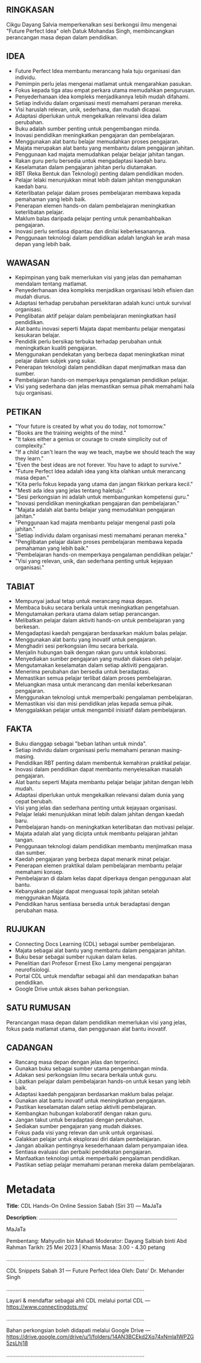 ## RINGKASAN
Cikgu Dayang Salvia memperkenalkan sesi berkongsi ilmu mengenai "Future Perfect Idea" oleh Datuk Mohandas Singh, membincangkan perancangan masa depan dalam pendidikan.

## IDEA
- Future Perfect Idea membantu merancang hala tuju organisasi dan individu.
- Pemimpin perlu jelas mengenai matlamat untuk mengarahkan pasukan.
- Fokus kepada tiga atau empat perkara utama memudahkan pengurusan.
- Penyederhanaan idea kompleks menjadikannya lebih mudah difahami.
- Setiap individu dalam organisasi mesti memahami peranan mereka.
- Visi haruslah relevan, unik, sederhana, dan mudah dicapai.
- Adaptasi diperlukan untuk mengekalkan relevansi idea dalam perubahan.
- Buku adalah sumber penting untuk pengembangan minda.
- Inovasi pendidikan meningkatkan pengajaran dan pembelajaran.
- Menggunakan alat bantu belajar memudahkan proses pengajaran.
- Majata merupakan alat bantu yang membantu dalam pengajaran jahitan.
- Penggunaan kad majata memudahkan pelajar belajar jahitan tangan.
- Rakan guru perlu bersedia untuk mengadaptasi kaedah baru.
- Keselamatan dalam pengajaran jahitan perlu diutamakan.
- RBT (Reka Bentuk dan Teknologi) penting dalam pendidikan moden.
- Pelajar lelaki menunjukkan minat lebih dalam jahitan menggunakan kaedah baru.
- Keterlibatan pelajar dalam proses pembelajaran membawa kepada pemahaman yang lebih baik.
- Penerapan elemen hands-on dalam pembelajaran meningkatkan keterlibatan pelajar.
- Maklum balas daripada pelajar penting untuk penambahbaikan pengajaran.
- Inovasi perlu sentiasa dipantau dan dinilai keberkesanannya.
- Penggunaan teknologi dalam pendidikan adalah langkah ke arah masa depan yang lebih baik.

## WAWASAN
- Kepimpinan yang baik memerlukan visi yang jelas dan pemahaman mendalam tentang matlamat.
- Penyederhanaan idea kompleks menjadikan organisasi lebih efisien dan mudah diurus.
- Adaptasi terhadap perubahan persekitaran adalah kunci untuk survival organisasi.
- Penglibatan aktif pelajar dalam pembelajaran meningkatkan hasil pendidikan.
- Alat bantu inovasi seperti Majata dapat membantu pelajar mengatasi kesukaran belajar.
- Pendidik perlu bersikap terbuka terhadap perubahan untuk meningkatkan kualiti pengajaran.
- Menggunakan pendekatan yang berbeza dapat meningkatkan minat pelajar dalam subjek yang sukar.
- Penerapan teknologi dalam pendidikan dapat menjimatkan masa dan sumber.
- Pembelajaran hands-on memperkaya pengalaman pendidikan pelajar.
- Visi yang sederhana dan jelas memastikan semua pihak memahami hala tuju organisasi.

## PETIKAN
- "Your future is created by what you do today, not tomorrow."
- "Books are the training weights of the mind."
- "It takes either a genius or courage to create simplicity out of complexity."
- "If a child can't learn the way we teach, maybe we should teach the way they learn."
- "Even the best ideas are not forever. You have to adapt to survive."
- "Future Perfect Idea adalah idea yang kita olahkan untuk merancang masa depan."
- "Kita perlu fokus kepada yang utama dan jangan fikirkan perkara kecil."
- "Mesti ada idea yang jelas tentang haletuju."
- "Sesi perkongsian ini adalah untuk membangunkan kompetensi guru."
- "Inovasi pendidikan meningkatkan pengajaran dan pembelajaran."
- "Majata adalah alat bantu belajar yang memudahkan pengajaran jahitan."
- "Penggunaan kad majata membantu pelajar mengenal pasti pola jahitan."
- "Setiap individu dalam organisasi mesti memahami peranan mereka."
- "Penglibatan pelajar dalam proses pembelajaran membawa kepada pemahaman yang lebih baik."
- "Pembelajaran hands-on memperkaya pengalaman pendidikan pelajar."
- "Visi yang relevan, unik, dan sederhana penting untuk kejayaan organisasi."

## TABIAT
- Mempunyai jadual tetap untuk merancang masa depan.
- Membaca buku secara berkala untuk meningkatkan pengetahuan.
- Mengutamakan perkara utama dalam setiap perancangan.
- Melibatkan pelajar dalam aktiviti hands-on untuk pembelajaran yang berkesan.
- Mengadaptasi kaedah pengajaran berdasarkan maklum balas pelajar.
- Menggunakan alat bantu yang inovatif untuk pengajaran.
- Menghadiri sesi perkongsian ilmu secara berkala.
- Menjalin hubungan baik dengan rakan guru untuk kolaborasi.
- Menyediakan sumber pengajaran yang mudah diakses oleh pelajar.
- Mengutamakan keselamatan dalam setiap aktiviti pengajaran.
- Menerima perubahan dan bersedia untuk beradaptasi.
- Memastikan semua pelajar terlibat dalam proses pembelajaran.
- Meluangkan masa untuk merancang dan menilai keberkesanan pengajaran.
- Menggunakan teknologi untuk memperbaiki pengalaman pembelajaran.
- Memastikan visi dan misi pendidikan jelas kepada semua pihak.
- Menggalakkan pelajar untuk mengambil inisiatif dalam pembelajaran.

## FAKTA
- Buku dianggap sebagai "beban latihan untuk minda".
- Setiap individu dalam organisasi perlu memahami peranan masing-masing.
- Pendidikan RBT penting dalam membentuk kemahiran praktikal pelajar.
- Inovasi dalam pendidikan dapat membantu menyelesaikan masalah pengajaran.
- Alat bantu seperti Majata membantu pelajar belajar jahitan dengan lebih mudah.
- Adaptasi diperlukan untuk mengekalkan relevansi dalam dunia yang cepat berubah.
- Visi yang jelas dan sederhana penting untuk kejayaan organisasi.
- Pelajar lelaki menunjukkan minat lebih dalam jahitan dengan kaedah baru.
- Pembelajaran hands-on meningkatkan keterlibatan dan motivasi pelajar.
- Majata adalah alat yang dicipta untuk membantu pelajaran jahitan tangan.
- Penggunaan teknologi dalam pendidikan membantu menjimatkan masa dan sumber.
- Kaedah pengajaran yang berbeza dapat menarik minat pelajar.
- Penerapan elemen praktikal dalam pembelajaran membantu pelajar memahami konsep.
- Pembelajaran di dalam kelas dapat diperkaya dengan penggunaan alat bantu.
- Kebanyakan pelajar dapat menguasai topik jahitan setelah menggunakan Majata.
- Pendidikan harus sentiasa bersedia untuk beradaptasi dengan perubahan masa.

## RUJUKAN
- Connecting Docs Learning (CDL) sebagai sumber pembelajaran.
- Majata sebagai alat bantu yang membantu dalam pengajaran jahitan.
- Buku besar sebagai sumber rujukan dalam kelas.
- Penelitian dari Profesor Ernest Eko Lamy mengenai pengajaran neurofisiologi.
- Portal CDL untuk mendaftar sebagai ahli dan mendapatkan bahan pendidikan.
- Google Drive untuk akses bahan perkongsian.

## SATU RUMUSAN
Perancangan masa depan dalam pendidikan memerlukan visi yang jelas, fokus pada matlamat utama, dan penggunaan alat bantu inovatif.

## CADANGAN
- Rancang masa depan dengan jelas dan terperinci.
- Gunakan buku sebagai sumber utama pengembangan minda.
- Adakan sesi perkongsian ilmu secara berkala untuk guru.
- Libatkan pelajar dalam pembelajaran hands-on untuk kesan yang lebih baik.
- Adaptasi kaedah pengajaran berdasarkan maklum balas pelajar.
- Gunakan alat bantu inovatif untuk meningkatkan pengajaran.
- Pastikan keselamatan dalam setiap aktiviti pembelajaran.
- Kembangkan hubungan kolaboratif dengan rakan guru.
- Jangan takut untuk beradaptasi dengan perubahan.
- Sediakan sumber pengajaran yang mudah diakses.
- Fokus pada visi yang relevan dan unik untuk organisasi.
- Galakkan pelajar untuk eksplorasi diri dalam pembelajaran.
- Jangan abaikan pentingnya kesederhanaan dalam penyampaian idea.
- Sentiasa evaluasi dan perbaiki pendekatan pengajaran.
- Manfaatkan teknologi untuk memperbaiki pengalaman pendidikan.
- Pastikan setiap pelajar memahami peranan mereka dalam pembelajaran.

# Metadata
**Title**: CDL Hands-On Online Session Sabah (Siri 31) —  MaJaTa

**Description**: ...........................................................................................

MaJaTa

Pembentang: Mahyudin bin Mahadi
Moderator: Dayang Salbiah binti Abd Rahman
Tarikh: 25 Mei 2023   |   Khamis
Masa: 3.00 - 4.30 petang

...........................................................................................

CDL Snippets Sabah 31 — Future Perfect Idea
Oleh: Dato' Dr. Mehander Singh

...........................................................................................

Layari & mendaftar sebagai ahli CDL melalui portal CDL — https://www.connectingdots.my/

...........................................................................................

Bahan perkongsian boleh didapati melalui Google Drive — https://drive.google.com/drive/u/1/folders/14AN3BCEkd2Xq74xNmla1WPZG5zsLhj18

...........................................................................................